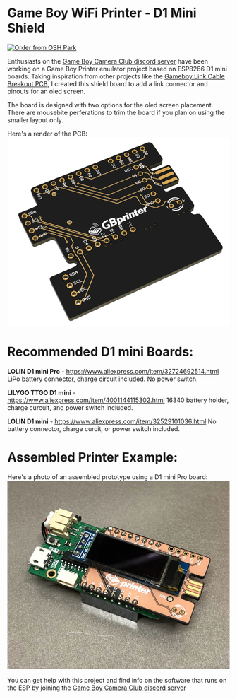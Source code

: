 # Game Boy WiFi Printer - D1 Mini Shield

<a href="https://oshpark.com/shared_projects/KH3ALIwH"><img src="https://oshpark.com/packs/media/images/badge-5f4e3bf4bf68f72ff88bd92e0089e9cf.png" alt="Order from OSH Park"></img></a>

Enthusiasts on the [Game Boy Camera Club discord server](http://bit.ly/gbccd) have been working on a Game Boy Printer emulator project based on ESP8266 D1 mini boards. Taking inspiration from other projects like the [Gameboy Link Cable Breakout PCB](https://github.com/Palmr/gb-link-cable), I created this shield board to add a link connector and pinouts for an oled screen.

The board is designed with two options for the oled screen placement. There are mousebite perferations to trim the board if you plan on using the smaller layout only.

Here's a render of the PCB:
![3D render of the pcb design](images/render.png)

# Recommended D1 mini Boards:

**LOLIN D1 mini Pro** - https://www.aliexpress.com/item/32724692514.html 
LiPo battery connector, charge circuit included. No power switch.

**LILYGO TTGO D1 mini** - https://www.aliexpress.com/item/4001144115302.html
16340 battery holder, charge curcuit, and power switch included.

**LOLIN D1 mini** - https://www.aliexpress.com/item/32529101036.html
No battery connector, charge curcit, or power switch included.


# Assembled Printer Example:

Here's a photo of an assembled prototype using a D1 mini Pro board:
![Assembled prototype using earlier revision pcb](images/prototype.png)

You can get help with this project and find info on the software that runs on the ESP by joining the [Game Boy Camera Club discord server](http://bit.ly/gbccd)
